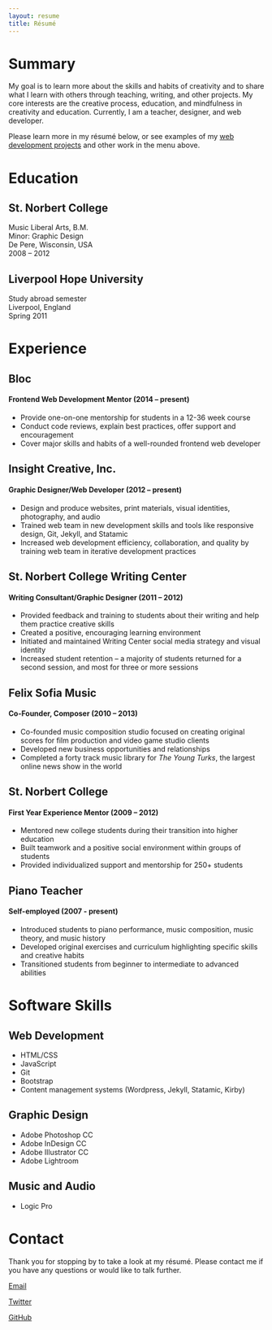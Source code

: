 ```yaml
---
layout: resume
title: Résumé
---
```


# Summary

My goal is to learn more about the skills and habits of creativity and to share what I learn with others through teaching, writing, and other projects. My core interests are the creative process, education, and mindfulness in creativity and education. Currently, I am a teacher, designer, and web developer.

Please learn more in my résumé below, or see examples of my [web development projects](/projects) and other work in the menu above.

# Education

## St. Norbert College

Music Liberal Arts, B.M.  
Minor: Graphic Design  
De Pere, Wisconsin, USA  
2008 – 2012

## Liverpool Hope University

Study abroad semester  
Liverpool, England  
Spring 2011

# Experience

## Bloc

#### Frontend Web Development Mentor (2014 – present)

* Provide one-on-one mentorship for students in a 12-36 week course
* Conduct code reviews, explain best practices, offer support and encouragement
* Cover major skills and habits of a well-rounded frontend web developer

## Insight Creative, Inc.

#### Graphic Designer/Web Developer (2012 – present)

* Design and produce websites, print materials, visual identities, photography, and audio
* Trained web team in new development skills and tools like responsive design, Git, Jekyll, and Statamic
* Increased web development efficiency, collaboration, and quality by training web team in iterative development practices

## St. Norbert College Writing Center

#### Writing Consultant/Graphic Designer (2011 – 2012)

* Provided feedback and training to students about their writing and help them practice creative skills
* Created a positive, encouraging learning environment 
* Initiated and maintained Writing Center social media strategy and visual identity
* Increased student retention – a majority of students returned for a second session, and most for three or more sessions

## Felix Sofia Music

#### Co-Founder, Composer (2010 – 2013)

* Co-founded music composition studio focused on creating original scores for film production and video game studio clients
* Developed new business opportunities and relationships
* Completed a forty track music library for *The Young Turks*, the largest online news show in the world

## St. Norbert College

#### First Year Experience Mentor (2009 – 2012)

* Mentored new college students during their transition into higher education
* Built teamwork and a positive social environment within groups of students
* Provided individualized support and mentorship for 250+ students

## Piano Teacher

#### Self-employed (2007 - present)

* Introduced students to piano performance, music composition, music theory, and music history
* Developed original exercises and curriculum highlighting specific skills and creative habits
* Transitioned students from beginner to intermediate to advanced abilities

# Software Skills

## Web Development

* HTML/CSS
* JavaScript
* Git
* Bootstrap
* Content management systems (Wordpress, Jekyll, Statamic, Kirby)

## Graphic Design

* Adobe Photoshop CC
* Adobe InDesign CC
* Adobe Illustrator CC
* Adobe Lightroom

## Music and Audio

* Logic Pro

# Contact

Thank you for stopping by to take a look at my résumé. Please contact me if you have any questions or would like to talk further.

[<i class="fa fa-envelope"></i> Email](mailto:kevin.mcgillivray@me.com)  

[<i class="fa fa-twitter"></i> Twitter](http://twitter.com/kev_mcg)  

[<i class="fa fa-github-alt"></i> GitHub](http://github.com/kmcgillivray)